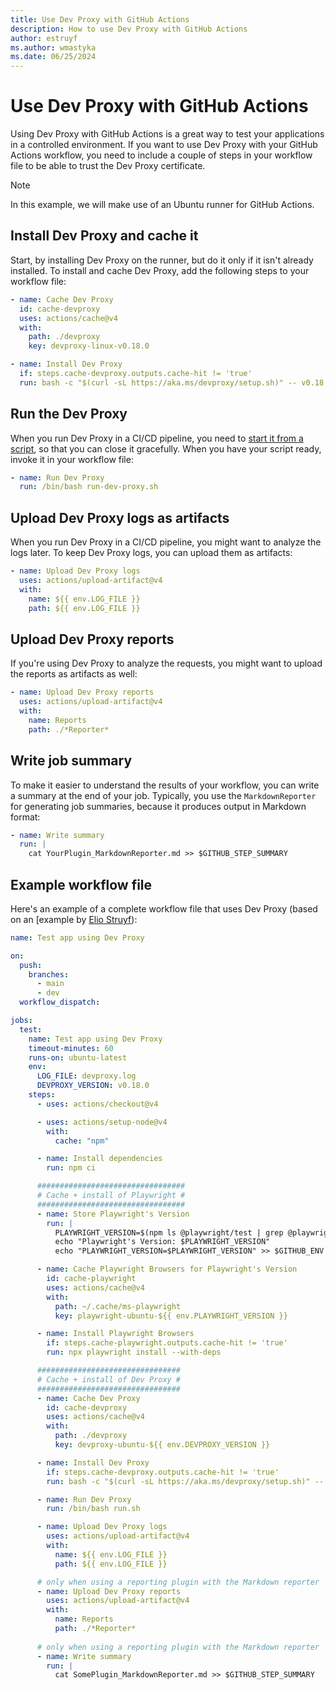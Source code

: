 ```yaml
---
title: Use Dev Proxy with GitHub Actions
description: How to use Dev Proxy with GitHub Actions
author: estruyf
ms.author: wmastyka
ms.date: 06/25/2024
---
```


# Use Dev Proxy with GitHub Actions

Using Dev Proxy with GitHub Actions is a great way to test your applications in a controlled environment. If you want to use Dev Proxy with your GitHub Actions workflow, you need to include a couple of steps in your workflow file to be able to trust the Dev Proxy certificate.

> [!NOTE]
> In this example, we will make use of an Ubuntu runner for GitHub Actions.

## Install Dev Proxy and cache it

Start, by installing Dev Proxy on the runner, but do it only if it isn't already installed. To install and cache Dev Proxy, add the following steps to your workflow file:

```yaml
- name: Cache Dev Proxy
  id: cache-devproxy
  uses: actions/cache@v4
  with:
    path: ./devproxy
    key: devproxy-linux-v0.18.0

- name: Install Dev Proxy
  if: steps.cache-devproxy.outputs.cache-hit != 'true'
  run: bash -c "$(curl -sL https://aka.ms/devproxy/setup.sh)" -- v0.18.0
```

## Run the Dev Proxy

When you run Dev Proxy in a CI/CD pipeline, you need to [start it from a script](./use-dev-proxy-in-ci-cd-overview.md), so that you can close it gracefully. When you have your script ready, invoke it in your workflow file:

```yaml
- name: Run Dev Proxy
  run: /bin/bash run-dev-proxy.sh
```

## Upload Dev Proxy logs as artifacts

When you run Dev Proxy in a CI/CD pipeline, you might want to analyze the logs later. To keep Dev Proxy logs, you can upload them as artifacts:

```yaml
- name: Upload Dev Proxy logs
  uses: actions/upload-artifact@v4
  with:
    name: ${{ env.LOG_FILE }}
    path: ${{ env.LOG_FILE }}
```

## Upload Dev Proxy reports

If you're using Dev Proxy to analyze the requests, you might want to upload the reports as artifacts as well:

```yaml
- name: Upload Dev Proxy reports
  uses: actions/upload-artifact@v4
  with:
    name: Reports
    path: ./*Reporter*
```

## Write job summary

To make it easier to understand the results of your workflow, you can write a summary at the end of your job. Typically, you use the `MarkdownReporter` for generating job summaries, because it produces output in Markdown format:

```yaml
- name: Write summary
  run: |
    cat YourPlugin_MarkdownReporter.md >> $GITHUB_STEP_SUMMARY
```

## Example workflow file

Here's an example of a complete workflow file that uses Dev Proxy (based on an [example by [Elio Struyf](https://www.eliostruyf.com/playwright-microsoft-dev-proxy-github-actions/)):

```yaml
name: Test app using Dev Proxy

on:
  push:
    branches:
      - main
      - dev
  workflow_dispatch:

jobs:
  test:
    name: Test app using Dev Proxy
    timeout-minutes: 60
    runs-on: ubuntu-latest
    env:
      LOG_FILE: devproxy.log
      DEVPROXY_VERSION: v0.18.0
    steps:
      - uses: actions/checkout@v4

      - uses: actions/setup-node@v4
        with:
          cache: "npm"

      - name: Install dependencies
        run: npm ci

      #################################
      # Cache + install of Playwright #
      #################################
      - name: Store Playwright's Version
        run: |
          PLAYWRIGHT_VERSION=$(npm ls @playwright/test | grep @playwright | sed 's/.*@//')
          echo "Playwright's Version: $PLAYWRIGHT_VERSION"
          echo "PLAYWRIGHT_VERSION=$PLAYWRIGHT_VERSION" >> $GITHUB_ENV          

      - name: Cache Playwright Browsers for Playwright's Version
        id: cache-playwright
        uses: actions/cache@v4
        with:
          path: ~/.cache/ms-playwright
          key: playwright-ubuntu-${{ env.PLAYWRIGHT_VERSION }}

      - name: Install Playwright Browsers
        if: steps.cache-playwright.outputs.cache-hit != 'true'
        run: npx playwright install --with-deps

      ################################
      # Cache + install of Dev Proxy #
      ################################
      - name: Cache Dev Proxy
        id: cache-devproxy
        uses: actions/cache@v4
        with:
          path: ./devproxy
          key: devproxy-ubuntu-${{ env.DEVPROXY_VERSION }}

      - name: Install Dev Proxy
        if: steps.cache-devproxy.outputs.cache-hit != 'true'
        run: bash -c "$(curl -sL https://aka.ms/devproxy/setup.sh)" -- ${{ env.DEVPROXY_VERSION }}

      - name: Run Dev Proxy
        run: /bin/bash run.sh

      - name: Upload Dev Proxy logs
        uses: actions/upload-artifact@v4
        with:
          name: ${{ env.LOG_FILE }}
          path: ${{ env.LOG_FILE }}

      # only when using a reporting plugin with the Markdown reporter
      - name: Upload Dev Proxy reports
        uses: actions/upload-artifact@v4
        with:
          name: Reports
          path: ./*Reporter*
      
      # only when using a reporting plugin with the Markdown reporter
      - name: Write summary
        run: |
          cat SomePlugin_MarkdownReporter.md >> $GITHUB_STEP_SUMMARY
```
